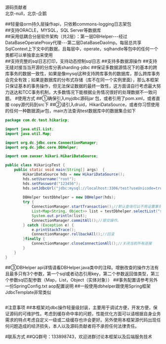 源码贡献者<br />
北京-null，北京-企鹅<br />

##轻量级orm持久层操作api，只依赖commons-logging日志架包<br />
##支持ORACLE，MYSQL，SQL Server等数据库<br />
##采用低耦合分层软件架构（共2层）：第一层DBHelper---经过DataBaseOperateProxy代理---第二层DataBaseDaoImp。每层总共享SqlContext上下文中的数据，且每层中，operate，sqlhandle等包中的任何一个类都可以单独拿出来使用<br />
##支持完整的sql日志打印，支持动态控制sql日志
##支持多数据源操作
##支持无缝对接当当开源的分库分表sharding-jdbc
##保证多数据源情况下的基本的跨库事务的数据一致性，如果是像mysql这种支持跨库事务的数据库，那么跨库事务会完全有效；如果是数据库的分布式存储（库不在同一个实例里面），那么本框架只保证基本的事务操作，但无法保证数据的最终一致性，这方面请自行考虑最大努力送达和TCC事务机制，大多数情况下能根据业务情况很好的处理数据不一致问题。
#使用方式
##①确保引入myjdbc源码jar 包，或者引用了pom.xml，或者直接 copy源代码到src下
##②请引入druid，HikariDataSource，或者你习惯使用的任何一种数据源jar包，main方法查询test数据库中的数据集合如下
```java
package com.dc.test.hikaricp;

import java.util.List;
import java.util.Map;

import org.dc.jdbc.core.ConnectionManager;
import org.dc.jdbc.core.DBHelper;

import com.zaxxer.hikari.HikariDataSource;

public class HikaricpTest {
	public static void main(String[] args)  {
		HikariDataSource hds = new HikariDataSource();
		hds.setUsername("root");
		hds.setPassword("123456");
		hds.setJdbcUrl("jdbc:mysql://localhost:3306/test?useUnicode=true&characterEncoding=utf8&zeroDateTimeBehavior=convertToNull&useSSL=false&serverTimezone=UTC");
		
		DBHelper testDbhelper = new DBHelper(hds);
		try {
			ConnectionManager.startTransaction();//默认查询可以不用设置事务，这里只是演示用
			List<Map<String, Object>> list = testDbhelper.selectList("select * from user");
			System.out.println(list);
			ConnectionManager.commitAll();//提交操作。
		} catch (Exception e) {
			e.printStackTrace();
			ConnectionManager.rollbackAll();//回滚
		}finally {
			ConnectionManager.closeConnectionAll();//关闭当前所有连接
		}
	}
}
```
##③DBHelper api详情请看DBHelper.java类中的注释。增删改查的操作方法有且最多只有3个参数，第一个sql或者动态引用key，第二个参数返回值类型，第三个参数sql匹配参数（Map，List，Object（实体对象））
##事务配置请参考另外一份SpringConfig.txt aop配置说明
##一般使用dbhelper跟使用Spring框架JdbcTemplate非常类似

##
#注意事项
##本框架对jdbc操作轻量级封装，主要用于调试方便，开发方便，保证源码的可维护性。考虑到缓存命中率的问题，性能优化方面可以请根据自身业务需求的特点考虑自定义一级或二级缓存也许会更好。另外使用本框架源代码出现任何问题造成的经济损失，本人以及源码贡献者将不承担任何法律责任。

#联系方式
##QQ群号：133898743，欢迎进群讨论本框架以及后端服务技术